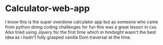 # Calculator-web-app

I know this is the super overdone calculator app but as someone who came from python doing coding challenges for fun this was a great lesson in css.
Also tried using Jquery for the first time which in hindsight wasn't the best idea as i hadn't fully grasped vanilla Dom traversal at the time.
